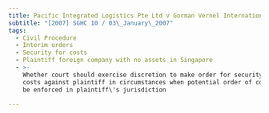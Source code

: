 ```yaml
---
title: Pacific Integrated Logistics Pte Ltd v Gorman Vernel International Freight Ltd
subtitle: "[2007] SGHC 10 / 03\_January\_2007"
tags:
  - Civil Procedure
  - Interim orders
  - Security for costs
  - Plaintiff foreign company with no assets in Singapore
  - >-
    Whether court should exercise discretion to make order for security for
    costs against plaintiff in circumstances when potential order of costs may
    be enforced in plaintiff\'s jurisdiction

---
```



